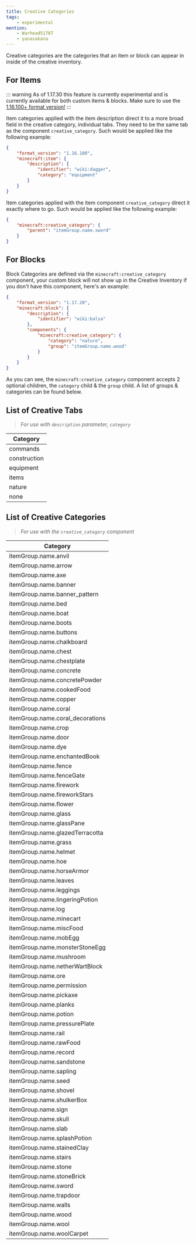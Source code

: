 ```yaml
---
title: Creative Categories
tags:
    - experimental
mention:
    - Warhead51707
    - yanasakana
---
```


Creative categories are the categories that an item or block can appear in inside of the creative inventory.

## For Items

::: warning
As of 1.17.30 this feature is currently experimental and is currently available for both custom items & blocks. Make sure to use the [1.16.100+ format version!](/items/items-16)
:::

Item categories applied with the item description direct it to a more broad field in the creative category, individual tabs. They need to be the same tab as the component `creative_category`. Such would be applied like the following example:

<CodeHeader></CodeHeader>

```json
{
	"format_version": "1.16.100",
	"minecraft:item": {
		"description": {
			"identifier": "wiki:dagger",
			"category": "equipment"
		}
	}
}
```

Item categories applied with the item component `creative_category` direct it exactly where to go. Such would be applied like the following example:

<CodeHeader></CodeHeader>

```json
{
	"minecraft:creative_category": {
		"parent": "itemGroup.name.sword"
	}
}
```

## For Blocks

Block Categories are defined via the `minecraft:creative_category` component, your custom block will not show up in the Creative Inventory if you don't have this component, here's an example:

<CodeHeader></CodeHeader>

```json
{
	"format_version": "1.17.20",
	"minecraft:block": {
		"description": {
			"identifier": "wiki:balsa"
		},
		"components": {
			"minecraft:creative_category": {
				"category": "nature",
				"group": "itemGroup.name.wood"
			}
		}
	}
}
```

As you can see, the `minecraft:creative_category` component accepts 2 optional children, the `category` child & the `group` child. A list of groups & categories can be found below.

## List of Creative Tabs

> _For use with `description` parameter, `category`_

| Category  
| --------------------------------
| commands |  
| construction |  
| equipment |  
| items |  
| nature |  
| none |

## List of Creative Categories

> _For use with the `creative_category` component_

| Category |
| --------------------------------
| itemGroup.name.anvil |  
| itemGroup.name.arrow |  
| itemGroup.name.axe |  
| itemGroup.name.banner |  
| itemGroup.name.banner_pattern |  
| itemGroup.name.bed |  
| itemGroup.name.boat |  
| itemGroup.name.boots |  
| itemGroup.name.buttons |  
| itemGroup.name.chalkboard |  
| itemGroup.name.chest |  
| itemGroup.name.chestplate |  
| itemGroup.name.concrete |  
| itemGroup.name.concretePowder |  
| itemGroup.name.cookedFood |  
| itemGroup.name.copper |  
| itemGroup.name.coral |  
| itemGroup.name.coral_decorations |  
| itemGroup.name.crop |  
| itemGroup.name.door |  
| itemGroup.name.dye |  
| itemGroup.name.enchantedBook |  
| itemGroup.name.fence |  
| itemGroup.name.fenceGate |  
| itemGroup.name.firework |  
| itemGroup.name.fireworkStars |  
| itemGroup.name.flower |  
| itemGroup.name.glass |  
| itemGroup.name.glassPane |  
| itemGroup.name.glazedTerracotta |  
| itemGroup.name.grass |  
| itemGroup.name.helmet |  
| itemGroup.name.hoe |  
| itemGroup.name.horseArmor |  
| itemGroup.name.leaves |  
| itemGroup.name.leggings |  
| itemGroup.name.lingeringPotion |  
| itemGroup.name.log |  
| itemGroup.name.minecart |  
| itemGroup.name.miscFood |  
| itemGroup.name.mobEgg |  
| itemGroup.name.monsterStoneEgg |  
| itemGroup.name.mushroom |  
| itemGroup.name.netherWartBlock |  
| itemGroup.name.ore |  
| itemGroup.name.permission |  
| itemGroup.name.pickaxe |  
| itemGroup.name.planks |  
| itemGroup.name.potion |  
| itemGroup.name.pressurePlate |  
| itemGroup.name.rail |  
| itemGroup.name.rawFood |  
| itemGroup.name.record |  
| itemGroup.name.sandstone |  
| itemGroup.name.sapling |  
| itemGroup.name.seed |  
| itemGroup.name.shovel |  
| itemGroup.name.shulkerBox |  
| itemGroup.name.sign |  
| itemGroup.name.skull |  
| itemGroup.name.slab |  
| itemGroup.name.splashPotion |  
| itemGroup.name.stainedClay |  
| itemGroup.name.stairs |  
| itemGroup.name.stone |  
| itemGroup.name.stoneBrick |  
| itemGroup.name.sword |  
| itemGroup.name.trapdoor |  
| itemGroup.name.walls |  
| itemGroup.name.wood |  
| itemGroup.name.wool |  
| itemGroup.name.woolCarpet |
